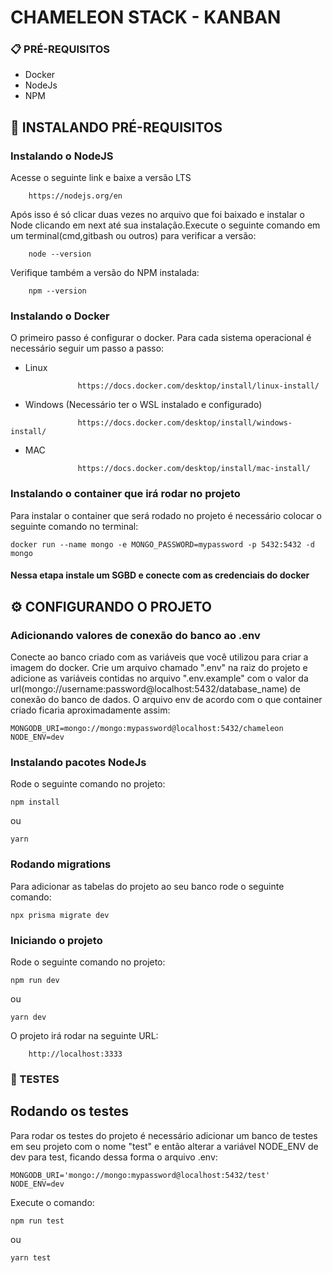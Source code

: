 # CHAMELEON STACK - KANBAN

### 📋 PRÉ-REQUISITOS

- Docker
- NodeJs
- NPM

## 🔧 INSTALANDO PRÉ-REQUISITOS

### Instalando o NodeJS

Acesse o seguinte link e baixe a versão LTS

```
    https://nodejs.org/en
```

Após isso é só clicar duas vezes no arquivo que foi baixado e instalar o Node clicando em next até sua instalação.Execute o seguinte comando em um terminal(cmd,gitbash ou outros) para verificar a versão:

```
    node --version
```

Verifique também a versão do NPM instalada:

```
    npm --version
```

### Instalando o Docker

O primeiro passo é configurar o docker. Para cada sistema operacional é necessário seguir um passo a passo:

- Linux

```
               https://docs.docker.com/desktop/install/linux-install/
```

- Windows (Necessário ter o WSL instalado e configurado)

```
               https://docs.docker.com/desktop/install/windows-install/
```

- MAC

```
               https://docs.docker.com/desktop/install/mac-install/
```

### Instalando o container que irá rodar no projeto

Para instalar o container que será rodado no projeto é necessário colocar o seguinte comando no terminal:

```
docker run --name mongo -e MONGO_PASSWORD=mypassword -p 5432:5432 -d mongo
```

#### Nessa etapa instale um SGBD e conecte com as credenciais do docker

## ⚙️ CONFIGURANDO O PROJETO

### Adicionando valores de conexão do banco ao .env

Conecte ao banco criado com as variáveis que você utilizou para criar a imagem do docker.
Crie um arquivo chamado ".env" na raiz do projeto e adicione as variáveis contidas no arquivo ".env.example" com o valor da url(mongo://username:password@localhost:5432/database_name) de conexão do banco de dados. O arquivo env de acordo com o que container criado ficaria aproximadamente assim:

```
MONGODB_URI=mongo://mongo:mypassword@localhost:5432/chameleon
NODE_ENV=dev
```

### Instalando pacotes NodeJs

Rode o seguinte comando no projeto:

```
npm install
```

ou

```
yarn
```

### Rodando migrations

Para adicionar as tabelas do projeto ao seu banco rode o seguinte comando:

```
npx prisma migrate dev

```

### Iniciando o projeto

Rode o seguinte comando no projeto:

```
npm run dev
```

ou

```
yarn dev
```

O projeto irá rodar na seguinte URL:

        http://localhost:3333

### 🚀 TESTES

## Rodando os testes

Para rodar os testes do projeto é necessário adicionar um banco de testes em seu projeto com o nome "test" e então alterar a variável NODE_ENV de dev para test, ficando dessa forma o arquivo .env:

```
MONGODB_URI='mongo://mongo:mypassword@localhost:5432/test'
NODE_ENV=dev
```

Execute o comando:

```
npm run test
```

ou

```
yarn test
```
